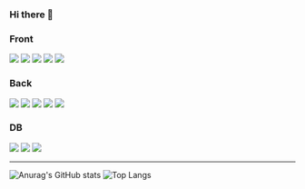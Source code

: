 ### Hi there 👋

<!--
**Ahndaegeun/Ahndaegeun** is a ✨ _special_ ✨ repository because its `README.md` (this file) appears on your GitHub profile.

Here are some ideas to get you started:

- 🔭 I’m currently working on ...
- 🌱 I’m currently learning ...
- 👯 I’m looking to collaborate on ...
- 🤔 I’m looking for help with ...
- 💬 Ask me about ...
- 📫 How to reach me: ...
- 😄 Pronouns: ...
- ⚡ Fun fact: ...
-->

<h3>Front</h3>
<div>

<img src="https://img.shields.io/badge/JavaScript-F7DF1E?style=for-the badge&logo=JavaScript&logoColor=FFFFFF"/>
<img src="https://img.shields.io/badge/HTML5-E34F26?style=for-the badge&logo=HTML5&logoColor=FFFFFF"/>
<img src="https://img.shields.io/badge/CSS3-1572B6?style=for-the badge&logo=CSS3&logoColor=FFFFFF"/>
<img src="https://img.shields.io/badge/Vue.js-4FC08D?style=for-the badge&logo=Vue.js&logoColor=FFFFFF"/>
<img src="https://img.shields.io/badge/jQuery-0769AD?style=for-the badge&logo=jQuery&logoColor=FFFFFF"/>
</div>

<h3>Back</h3>
<div>
<img src="https://img.shields.io/badge/Java-007396?style=for-the badge&logo=Java&logoColor=FFFFFF"/>
<img src="https://img.shields.io/badge/Hibernate-59666C?style=for-the badge&logo=Hibernate&logoColor=FFFFFF"/>
<img src="https://img.shields.io/badge/PHP-777BB4?style=for-the badge&logo=PHP&logoColor=FFFFFF"/>
<img src="https://img.shields.io/badge/Spring-6DB33F?style=for-the badge&logo=Spring&logoColor=FFFFFF"/>
<img src="https://img.shields.io/badge/SpringBoot-6DB33F?style=for-the badge&logo=SpringBoot&logoColor=FFFFFF"/>
</div>

<h3>DB</h3>
<div>
<img src="https://img.shields.io/badge/Oracle-F80000?style=for-the badge&logo=Oracle&logoColor=FFFFFF"/>
<img src="https://img.shields.io/badge/MariaDB-003545?style=for-the badge&logo=MariaDB&logoColor=FFFFFF"/>
<img src="https://img.shields.io/badge/MySQL-4479A1?style=for-the badge&logo=MySQL&logoColor=FFFFFF"/>
</div>

<hr>
  
![Anurag's GitHub stats](https://github-readme-stats.vercel.app/api?username=ahndaegeun&show_icons=true&theme=radical)
![Top Langs](https://github-readme-stats.vercel.app/api/top-langs/?username=zerochae&theme=github_dark&layout=default&hide_border=true&hide_title=true)
